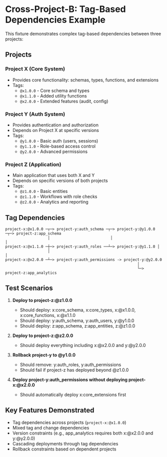 # Cross-Project-B: Tag-Based Dependencies Example

This fixture demonstrates complex tag-based dependencies between three projects:

## Projects

### Project X (Core System)
- Provides core functionality: schemas, types, functions, and extensions
- Tags:
  - `@x1.0.0` - Core schema and types
  - `@x1.1.0` - Added utility functions
  - `@x2.0.0` - Extended features (audit, config)

### Project Y (Auth System)
- Provides authentication and authorization
- Depends on Project X at specific versions
- Tags:
  - `@y1.0.0` - Basic auth (users, sessions)
  - `@y1.1.0` - Role-based access control
  - `@y2.0.0` - Advanced permissions

### Project Z (Application)
- Main application that uses both X and Y
- Depends on specific versions of both projects
- Tags:
  - `@z1.0.0` - Basic entities
  - `@z1.1.0` - Workflows with role checks
  - `@z2.0.0` - Analytics and reporting

## Tag Dependencies

```
project-x:@x1.0.0 ─┬─> project-y:auth_schema ─┬─> project-y:@y1.0.0 ─┬─> project-z:app_schema
                   │                           │                      │
project-x:@x1.1.0 ─┼─> project-y:auth_roles ──┴─> project-y:@y1.1.0 │
                   │                                                  │
project-x:@x2.0.0 ─┴─> project-y:auth_permissions -> project-y:@y2.0.0
                                                           │
                                                           └─> project-z:app_analytics
```

## Test Scenarios

1. **Deploy to project-z:@z1.0.0**
   - Should deploy: x:core_schema, x:core_types, x:@x1.0.0, x:core_functions, x:@x1.1.0
   - Should deploy: y:auth_schema, y:auth_users, y:@y1.0.0
   - Should deploy: z:app_schema, z:app_entities, z:@z1.0.0

2. **Deploy to project-z:@z2.0.0**
   - Should deploy everything including x:@x2.0.0 and y:@y2.0.0

3. **Rollback project-y to @y1.0.0**
   - Should remove: y:auth_roles, y:auth_permissions
   - Should fail if project-z has deployed beyond @z1.0.0

4. **Deploy project-y:auth_permissions without deploying project-x:@x2.0.0**
   - Should automatically deploy x:core_extensions first

## Key Features Demonstrated

- Tag dependencies across projects (`project-x:@x1.0.0`)
- Mixed tag and change dependencies
- Version constraints (e.g., app_analytics requires both x:@x2.0.0 and y:@y2.0.0)
- Cascading deployments through tag dependencies
- Rollback constraints based on dependent projects